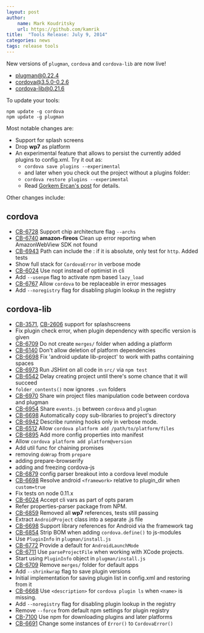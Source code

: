 ```yaml
---
layout: post
author:
    name: Mark Koudritsky
    url: https://github.com/kamrik
title:  "Tools Release: July 9, 2014"
categories: news
tags: release tools
---
```

New versions of `plugman`, `cordova` and `cordova-lib` are now live!

* [plugman@0.22.4](https://www.npmjs.org/package/plugman)
* [cordova@3.5.0-0.2.6](https://www.npmjs.org/package/cordova)
* [cordova-lib@0.21.6](https://www.npmjs.org/package/cordova-lib)

To update your tools:

    npm update -g cordova
    npm update -g plugman

Most notable changes are:

* Support for splash screens
* Drop **wp7** as platform
* An experimental feature that allows to persist the currently added plugins to config.xml. Try it out as:
  - `cordova save plugins --experimental`
  - and later when you check out the project without a plugins folder:
  - `cordova restore plugins --experimental`
  - Read [Gorkem Ercan's post](http://www.gorkem-ercan.com/2014/06/sharing-cordova-projects-becomes-easier.html) for details.


Other changes include:
<!--more-->

## cordova

* [CB-6728](https://issues.apache.org/jira/browse/CB-6728) Support chip architecture flag `--archs`
* [CB-6740](https://issues.apache.org/jira/browse/CB-6740) **amazon-fireos** Clean up error reporting when AmazonWebView SDK not found
* [CB-6943](https://issues.apache.org/jira/browse/CB-6943) Path can include the : if it is absolute, only test for `http`. Added tests
* Show full stack for `CordovaError` in verbose mode
* [CB-6024](https://issues.apache.org/jira/browse/CB-6024) Use nopt instead of optimist in cli
* Add `--usenpm` flag to activate npm based `lazy_load`
* [CB-6767](https://issues.apache.org/jira/browse/CB-6767) Allow `cordova` to be replaceable in error messages
* Add `--noregistry` flag for disabling plugin lookup in the registry

## cordova-lib

* [CB-3571](https://issues.apache.org/jira/browse/CB-3571), [CB-2606](https://issues.apache.org/jira/browse/CB-2606) support for splashscreens
* Fix plugin check error, when plugin dependency with specific version is given
* [CB-6709](https://issues.apache.org/jira/browse/CB-6709) Do not create `merges/` folder when adding a platform
* [CB-6140](https://issues.apache.org/jira/browse/CB-6140) Don't allow deletion of platform dependencies
* [CB-6698](https://issues.apache.org/jira/browse/CB-6698) Fix 'android update lib-project' to work with paths containing spaces
* [CB-6973](https://issues.apache.org/jira/browse/CB-6973) Run JSHint on all code in `src/` via `npm test`
* [CB-6542](https://issues.apache.org/jira/browse/CB-6542) Delay creating project until there's some chance that it will succeed
* `folder_contents()` now ignores `.svn` folders
* [CB-6970](https://issues.apache.org/jira/browse/CB-6970) Share win project files manipulation code between cordova and plugman
* [CB-6954](https://issues.apache.org/jira/browse/CB-6954) Share `events.js` between `cordova` and `plugman`
* [CB-6698](https://issues.apache.org/jira/browse/CB-6698) Automatically copy sub-libraries to project's directory
* [CB-6942](https://issues.apache.org/jira/browse/CB-6942) Describe running hooks only in verbose mode.
* [CB-6512](https://issues.apache.org/jira/browse/CB-6512) Allow `cordova platform add /path/to/platform/files`
* [CB-6895](https://issues.apache.org/jira/browse/CB-6895) Add more config properties into manifest
* Allow `cordova platform add platform@version`
* Add util func for chaining promises
* removing `doWrap` from `prepare`
* adding prepare-browserify
* adding and freezing cordova-js
* [CB-6879](https://issues.apache.org/jira/browse/CB-6879) config parser breakout into a cordova level module
* [CB-6698](https://issues.apache.org/jira/browse/CB-6698) Resolve android `<framework>` relative to plugin_dir when `custom=true`
* Fix tests on node 0.11.x
* [CB-6024](https://issues.apache.org/jira/browse/CB-6024) Accept cli vars as part of opts param
* Refer properties-parser package from NPM.
* [CB-6859](https://issues.apache.org/jira/browse/CB-6859) Removed all **wp7** references, tests still passing
* Extract `AndroidProject` class into a separate .js file
* [CB-6698](https://issues.apache.org/jira/browse/CB-6698) Support library references for Android via the framework tag
* [CB-6854](https://issues.apache.org/jira/browse/CB-6854) Strip BOM when adding `cordova.define()` to js-modules
* Use `PluginInfo` in `plugman/install.js`
* [CB-6772](https://issues.apache.org/jira/browse/CB-6772) Provide a default for `AndroidLaunchMode`
* [CB-6711](https://issues.apache.org/jira/browse/CB-6711) Use `parseProjectFile` when working with XCode projects.
* Start using `PluginInfo` object in `plugman/install.js`
* [CB-6709](https://issues.apache.org/jira/browse/CB-6709) Remove `merges/` folder for default apps
* Add `--shrinkwrap` flag to save plugin versions
* Initial implementation for saving plugin list in config.xml and restoring from it
* [CB-6668](https://issues.apache.org/jira/browse/CB-6668) Use `<description>` for `cordova plugin ls` when `<name>` is missing.
* Add `--noregistry` flag for disabling plugin lookup in the registry
* Remove `--force` from default npm settings for plugin registry
* [CB-7100](https://issues.apache.org/jira/browse/CB-7100) Use npm for downloading plugins and later platforms
* [CB-6691](https://issues.apache.org/jira/browse/CB-6691) Change some instances of `Error()` to `CordovaError()`

